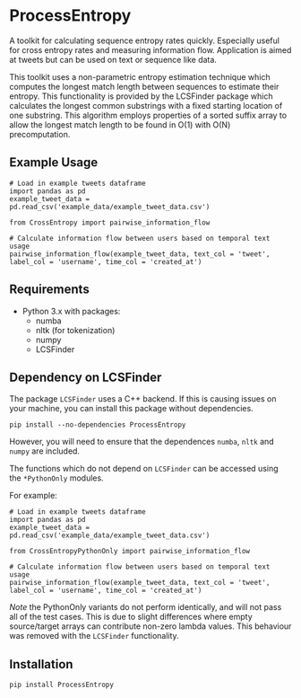 # ProcessEntropy

A toolkit for calculating sequence entropy rates quickly. Especially useful for cross entropy rates and measuring information flow. Application is aimed at tweets but can be used on text or sequence like data.

This toolkit uses a non-parametric entropy estimation technique which computes the longest match length between sequences to estimate their entropy. This functionality is provided by the LCSFinder package which calculates the longest common substrings with a fixed starting location of one substring. This algorithm employs properties of a sorted suffix array to allow the longest match length to be found in O(1) with O(N) precomputation.

## Example Usage

```
# Load in example tweets dataframe
import pandas as pd
example_tweet_data = pd.read_csv('example_data/example_tweet_data.csv')

from CrossEntropy import pairwise_information_flow

# Calculate information flow between users based on temporal text usage 
pairwise_information_flow(example_tweet_data, text_col = 'tweet', label_col = 'username', time_col = 'created_at')
```

## Requirements

- Python 3.x with packages:
	- numba
	- nltk (for tokenization)
	- numpy
	- LCSFinder

## Dependency on LCSFinder

The package `LCSFinder` uses a C++ backend. If this is causing issues on your machine, you can install this package without dependencies.

```
pip install --no-dependencies ProcessEntropy
```

However, you will need to ensure that the dependences `numba`, `nltk` and `numpy` are included. 

The functions which do not depend on `LCSFinder` can be accessed using the `*PythonOnly` modules. 

For example:


```
# Load in example tweets dataframe
import pandas as pd
example_tweet_data = pd.read_csv('example_data/example_tweet_data.csv')

from CrossEntropyPythonOnly import pairwise_information_flow

# Calculate information flow between users based on temporal text usage 
pairwise_information_flow(example_tweet_data, text_col = 'tweet', label_col = 'username', time_col = 'created_at')
```

*Note* the PythonOnly variants do not perform identically, and will not pass all of the test cases. This is due to slight differences where empty source/target arrays can contribute non-zero lambda values. This behaviour was removed with the `LCSFinder` functionality.

## Installation

```
pip install ProcessEntropy
```
